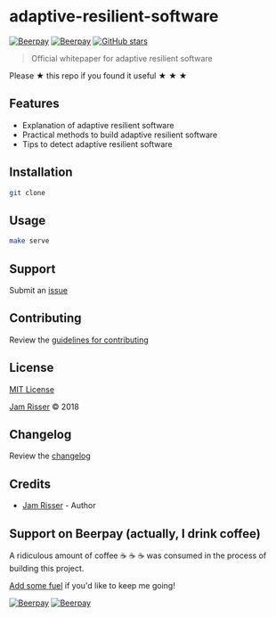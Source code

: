 # adaptive-resilient-software

[![Beerpay](https://beerpay.io/jamrizzi/adaptive-resilient-software/badge.svg?style=beer-square)](https://beerpay.io/jamrizzi/adaptive-resilient-software)
[![Beerpay](https://beerpay.io/jamrizzi/adaptive-resilient-software/make-wish.svg?style=flat-square)](https://beerpay.io/jamrizzi/adaptive-resilient-software?focus=wish)
[![GitHub stars](https://img.shields.io/github/stars/jamrizzi/adaptive-resilient-software.svg?style=social&label=Stars)](https://github.com/jamrizzi/adaptive-resilient-software)

> Official whitepaper for adaptive resilient software

Please ★ this repo if you found it useful ★ ★ ★


## Features

* Explanation of adaptive resilient software
* Practical methods to build adaptive resilient software
* Tips to detect adaptive resilient software


## Installation

```sh
git clone
```


## Usage

```sh
make serve
```


## Support

Submit an [issue](https://github.com/jamrizzi/adaptive-resilient-software/issues/new)


## Contributing

Review the [guidelines for contributing](https://github.com/jamrizzi/adaptive-resilient-software/blob/master/CONTRIBUTING.md)


## License

[MIT License](https://github.com/jamrizzi/adaptive-resilient-software/blob/master/LICENSE)

[Jam Risser](https://jamrizzi.com) © 2018


## Changelog

Review the [changelog](https://github.com/jamrizzi/adaptive-resilient-software/blob/master/CHANGELOG.md)


## Credits

* [Jam Risser](https://jamrizzi.com) - Author


## Support on Beerpay (actually, I drink coffee)

A ridiculous amount of coffee ☕ ☕ ☕ was consumed in the process of building this project.

[Add some fuel](https://beerpay.io/jamrizzi/adaptive-resilient-software) if you'd like to keep me going!

[![Beerpay](https://beerpay.io/jamrizzi/adaptive-resilient-software/badge.svg?style=beer-square)](https://beerpay.io/jamrizzi/adaptive-resilient-software)
[![Beerpay](https://beerpay.io/jamrizzi/adaptive-resilient-software/make-wish.svg?style=flat-square)](https://beerpay.io/jamrizzi/adaptive-resilient-software?focus=wish)
